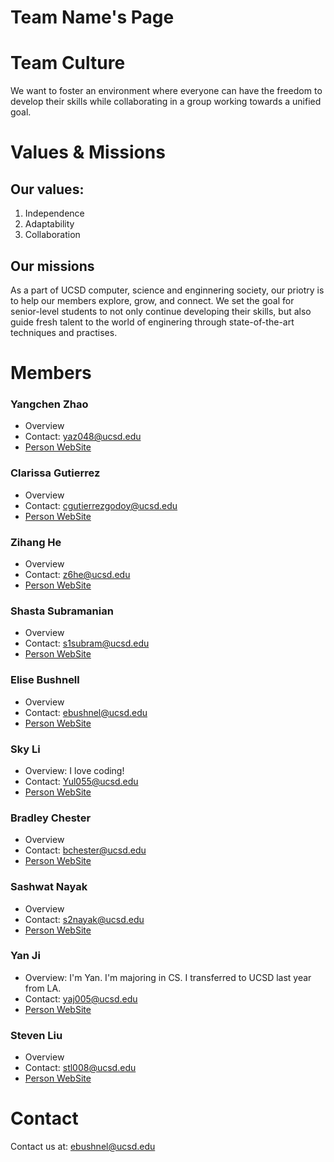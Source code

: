 # Team Name's Page

# Team Culture

We want to foster an environment where everyone can have the freedom to develop their skills while collaborating in a group working towards a unified goal.

# Values & Missions

## Our values:
1. Independence
2. Adaptability
3. Collaboration

## Our missions
As a part of UCSD computer, science and enginnering society, our priotry is to help our members explore, grow, and connect. We set the goal for senior-level students to not only continue developing their skills, but also guide fresh talent to the world of enginering through state-of-the-art techniques and practises.


# Members

### Yangchen Zhao

- Overview
- Contact: yaz048@ucsd.edu
- [Person WebSite]()

### Clarissa Gutierrez

- Overview
- Contact: cgutierrezgodoy@ucsd.edu
- [Person WebSite]()

### Zihang He

- Overview
- Contact: z6he@ucsd.edu
- [Person WebSite]()

### Shasta Subramanian

- Overview
- Contact: s1subram@ucsd.edu
- [Person WebSite]()

### Elise Bushnell

- Overview
- Contact: ebushnel@ucsd.edu
- [Person WebSite]()

### Sky Li

- Overview: I love coding!
- Contact: Yul055@ucsd.edu
- [Person WebSite](https://frabjous-malabi-69ad55.netlify.app/)

### Bradley Chester

- Overview
- Contact: bchester@ucsd.edu
- [Person WebSite]()

### Sashwat Nayak

- Overview
- Contact: s2nayak@ucsd.edu
- [Person WebSite]()

### Yan Ji

- Overview: I'm Yan. I'm majoring in CS. I transferred to UCSD last year from LA.
- Contact: yaj005@ucsd.edu
- [Person WebSite](https://averyji.github.io/GitHub-Pages/)

### Steven Liu

- Overview
- Contact: stl008@ucsd.edu
- [Person WebSite]()


# Contact

Contact us at: ebushnel@ucsd.edu

